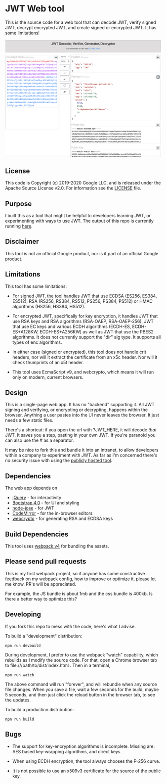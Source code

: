 # JWT Web tool

This is the source code for a web tool that can decode JWT, verify signed JWT,
decrypt encrypted JWT, and create signed or encrypted JWT. It has some
limitations!

![screengrab](images/screenshot-20191115-083624.png)

## License

This code is Copyright (c) 2019-2020 Google LLC, and is released under the Apache
Source License v2.0. For information see the [LICENSE](LICENSE) file.

## Purpose

I built this as a tool that might be helpful to developers learning JWT, or
experimenting with ways to use JWT.  The output of this repo is currently
running [here](https://dinochiesa.github.io/jwt/).

## Disclaimer

This tool is not an official Google product, nor is it part of an official
Google product.

## Limitations

This tool has some limitations:
 - For signed JWT, the tool handles JWT that use ECDSA (ES256, ES384, ES512),
   RSA (RS256, RS384, RS512, PS256, PS384, PS512) or HMAC algorithms (HS256,
   HS384, HS512).

 - For encrypted JWT, specifically for key encryption, it handles JWT that use
   RSA keys and RSA algorithms (RSA-OAEP, RSA-OAEP-256), JWT that use EC keys
   and various ECDH algorithms (ECDH-ES, ECDH-ES+A128KW, ECDH-ES+A256KW) as well
   as JWT that use the PBES2 algorithms. It does not currently support the "dir"
   alg type. It supports all types of enc algorithms.

 - In either case (signed or encrypted), this tool does not handle crit headers,
   nor will it extract the certificate from an x5c header. Nor will it check
   thumprints of an x5t header.

 - This tool uses EcmaScript v9, and webcrypto, which means it will run only on
   modern, current browsers.

## Design

This is a single-page web app. It has no "backend" supporting it. All JWT
signing and verifying, or encrypting or decrypting, happens within the browser.
Anything a user pastes into the UI never leaves the browser. It just needs a few
static files.

There's a shortcut: if you open the url with <baseurl>?JWT_HERE, it will decode *that* JWT.   It
saves you a step, pasting in your own JWT. If you're paranoid you can also use
the # as a separator.


It may be nice to fork this and bundle it into an intranet, to
allow developers within a company to experiment with JWT. As far as I'm
concerned there's no security issue with using the [publicly hosted tool](https://dinochiesa.github.io/jwt/).

## Dependencies

The web app depends on
* [jQuery](https://jquery.com/) - for interactivity
* [Bootstrap 4.0](https://getbootstrap.com/) - for UI and styling
* [node-jose](https://github.com/cisco/node-jose) - for JWT
* [CodeMirror](https://codemirror.net/) - for the in-browser editors
* [webcrypto](https://developer.mozilla.org/en-US/docs/Web/API/Web_Crypto_API) - for generating RSA and ECDSA keys


## Build Dependencies

This tool uses [webpack v4](https://webpack.js.org/) for bundling the assets.


## Please send pull requests

This is my first webpack project, so if anyone has some constructive feedback on
my webpack config, how to improve or optimize it, please let me know.  PR's will be
appreciated.

For example, the JS bundle is about 1mb and the css bundle is 400kb.  Is there a
better way to optimize this?


## Developing

If you fork this repo to mess with the code, here's what I advise.

To build a "development" distribution:

```
npm run devbuild
```

During development, I prefer to use the webpack "watch" capability, which
rebuilds as I modify the source code. For that, open a Chrome browser tab to
file:///path/to/dist/index.html .  Then in a terminal,

```
npm run watch
```

The above command will run "forever", and will rebundle when any source file
changes. When you save a file, wait a few seconds for the build, maybe 5
seconds, and then just click the reload button in the browser tab, to see the
updates.


To build a production distribution:

```
npm run build
```

## Bugs

* The support for key-encryption algorithms is incomplete. Missing are:
  AES based key-wrapping algorithms, and direct keys.

* When using ECDH encryption, the tool always chooses the P-256 curve.

* It is not possible to use an x509v3 certificate for the source of the public key.
